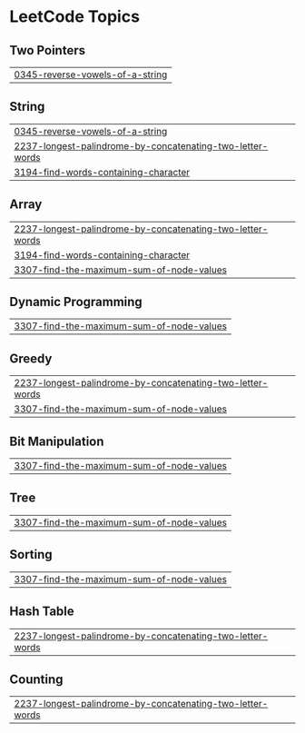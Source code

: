 

<!---LeetCode Topics Start-->
# LeetCode Topics
## Two Pointers
|  |
| ------- |
| [0345-reverse-vowels-of-a-string](https://github.com/solomon-2105/DSA/tree/master/0345-reverse-vowels-of-a-string) |
## String
|  |
| ------- |
| [0345-reverse-vowels-of-a-string](https://github.com/solomon-2105/DSA/tree/master/0345-reverse-vowels-of-a-string) |
| [2237-longest-palindrome-by-concatenating-two-letter-words](https://github.com/solomon-2105/DSA/tree/master/2237-longest-palindrome-by-concatenating-two-letter-words) |
| [3194-find-words-containing-character](https://github.com/solomon-2105/DSA/tree/master/3194-find-words-containing-character) |
## Array
|  |
| ------- |
| [2237-longest-palindrome-by-concatenating-two-letter-words](https://github.com/solomon-2105/DSA/tree/master/2237-longest-palindrome-by-concatenating-two-letter-words) |
| [3194-find-words-containing-character](https://github.com/solomon-2105/DSA/tree/master/3194-find-words-containing-character) |
| [3307-find-the-maximum-sum-of-node-values](https://github.com/solomon-2105/DSA/tree/master/3307-find-the-maximum-sum-of-node-values) |
## Dynamic Programming
|  |
| ------- |
| [3307-find-the-maximum-sum-of-node-values](https://github.com/solomon-2105/DSA/tree/master/3307-find-the-maximum-sum-of-node-values) |
## Greedy
|  |
| ------- |
| [2237-longest-palindrome-by-concatenating-two-letter-words](https://github.com/solomon-2105/DSA/tree/master/2237-longest-palindrome-by-concatenating-two-letter-words) |
| [3307-find-the-maximum-sum-of-node-values](https://github.com/solomon-2105/DSA/tree/master/3307-find-the-maximum-sum-of-node-values) |
## Bit Manipulation
|  |
| ------- |
| [3307-find-the-maximum-sum-of-node-values](https://github.com/solomon-2105/DSA/tree/master/3307-find-the-maximum-sum-of-node-values) |
## Tree
|  |
| ------- |
| [3307-find-the-maximum-sum-of-node-values](https://github.com/solomon-2105/DSA/tree/master/3307-find-the-maximum-sum-of-node-values) |
## Sorting
|  |
| ------- |
| [3307-find-the-maximum-sum-of-node-values](https://github.com/solomon-2105/DSA/tree/master/3307-find-the-maximum-sum-of-node-values) |
## Hash Table
|  |
| ------- |
| [2237-longest-palindrome-by-concatenating-two-letter-words](https://github.com/solomon-2105/DSA/tree/master/2237-longest-palindrome-by-concatenating-two-letter-words) |
## Counting
|  |
| ------- |
| [2237-longest-palindrome-by-concatenating-two-letter-words](https://github.com/solomon-2105/DSA/tree/master/2237-longest-palindrome-by-concatenating-two-letter-words) |
<!---LeetCode Topics End-->